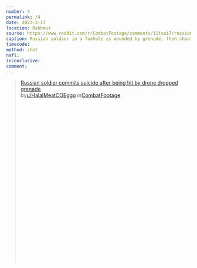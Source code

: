 ```yaml
---
number: 4
permalink: /4
date: 2023-3-17
location: Bakhmut
source: https://www.reddit.com/r/CombatFootage/comments/11tsui7/russian_soldier_commits_suicide_after_being_hit/
caption: Russian soldier in a foxhole is wounded by grenade, then shoots himself
timecode:
method: shot
nsfl:
inconclusive:
comment:
---
```

<blockquote class="reddit-embed-bq" style="height:500px" data-embed-height="566"><a href="https://www.reddit.com/r/CombatFootage/comments/11tsui7/russian_soldier_commits_suicide_after_being_hit/">Russian soldier commits suicide after being hit by drone dropped grenade</a><br> by<a href="https://www.reddit.com/user/HalalMeatCOEggo/">u/HalalMeatCOEggo</a> in<a href="https://www.reddit.com/r/CombatFootage/">CombatFootage</a></blockquote><script async="" src="https://embed.reddit.com/widgets.js" charset="UTF-8"></script>